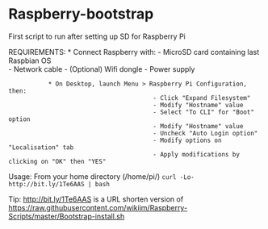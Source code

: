 # Raspberry-bootstrap

First script to run after setting up SD for Raspberry Pi

REQUIREMENTS:  * Connect Raspberry with:
											- MicroSD card containing last Raspbian OS		
											- Network cable
											- (Optional) Wifi dongle
											- Power supply

               * On Desktop, launch Menu > Raspberry Pi Configuration, then:
					   						- Click "Expand Filesystem"
					   					 	- Modify "Hostname" value
					   						- Select "To CLI" for "Boot" option
					   						- Modify "Hostname" value
					  						- Uncheck "Auto Login option"
					  						- Modify options on "Localisation" tab
					  						- Apply modifications by clicking on "OK" then "YES"

Usage:
  From your home directory (/home/pi/)
  ```curl -Lo- http://bit.ly/1Te6AAS | bash```
  
  Tip:
  http://bit.ly/1Te6AAS
  is a URL shorten version of
  https://raw.githubusercontent.com/wikijm/Raspberry-Scripts/master/Bootstrap-install.sh
